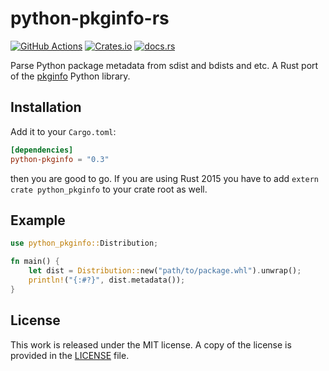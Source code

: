 # python-pkginfo-rs

[![GitHub Actions](https://github.com/PyO3/python-pkginfo-rs/workflows/CI/badge.svg)](https://github.com/PyO3/python-pkginfo-rs/actions?query=workflow%3ACI)
[![Crates.io](https://img.shields.io/crates/v/python-pkginfo.svg)](https://crates.io/crates/python-pkginfo)
[![docs.rs](https://docs.rs/python-pkginfo/badge.svg)](https://docs.rs/python-pkginfo/)

Parse Python package metadata from sdist and bdists and etc.
A Rust port of the [pkginfo](https://pypi.org/project/pkginfo/) Python library.

## Installation

Add it to your ``Cargo.toml``:

```toml
[dependencies]
python-pkginfo = "0.3"
```

then you are good to go. If you are using Rust 2015 you have to add ``extern crate python_pkginfo`` to your crate root as well.

## Example

```rust
use python_pkginfo::Distribution;

fn main() {
    let dist = Distribution::new("path/to/package.whl").unwrap();
    println!("{:#?}", dist.metadata());
}
```

## License

This work is released under the MIT license. A copy of the license is provided in the [LICENSE](./LICENSE) file.